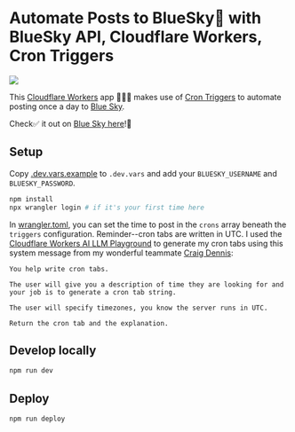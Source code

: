 # Automate Posts to BlueSky🦋 with BlueSky API, Cloudflare Workers, Cron Triggers
[<img src="https://img.youtube.com/vi/489fB42i_zA/0.jpg">](https://youtu.be/489fB42i_zA "Automate Bluesky Posts using Cloudflare Workers, Cron Triggers, and the Bluesky API!")

This [Cloudflare Workers](https://workers.cloudflare.com/) app 👩🏻‍💻 makes use of [Cron Triggers](https://developers.cloudflare.com/workers/configuration/cron-triggers/) to automate posting once a day to [Blue Sky](https://bsky.app/).

Check✅ it out on [Blue Sky here](https://bsky.app/profile/offby1bot.bsky.social)!👀

## Setup
Copy [.dev.vars.example](./.dev.vars.example) to `.dev.vars` and add your `BLUESKY_USERNAME` and `BLUESKY_PASSWORD`.

```bash
npm install
npx wrangler login # if it's your first time here
```

In [wrangler.toml](./wrangler.toml), you can set the time to post in the `crons` array beneath the `triggers` configuration. Reminder--cron tabs are written in UTC. I used the [Cloudflare Workers AI LLM Playground](https://playground.ai.cloudflare.com/) to generate my cron tabs using this system message from my wonderful teammate [Craig Dennis](https://twitter.com/craigsdennis):

```
You help write cron tabs.

The user will give you a description of time they are looking for and your job is to generate a cron tab string.

The user will specify timezones, you know the server runs in UTC.

Return the cron tab and the explanation.
```

## Develop locally
```bash
npm run dev
```

## Deploy
```bash
npm run deploy
```
